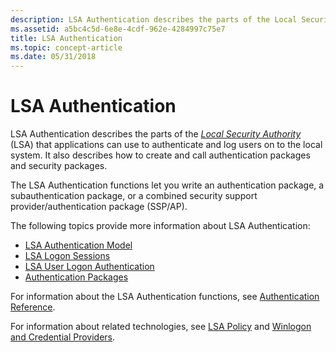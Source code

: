 ```yaml
---
description: LSA Authentication describes the parts of the Local Security Authority (LSA) that applications can use to authenticate and log users on to the local system. It also describes how to create and call authentication packages and security packages.
ms.assetid: a5bc4c5d-6e8e-4cdf-962e-4284997c75e7
title: LSA Authentication
ms.topic: concept-article
ms.date: 05/31/2018
---
```


# LSA Authentication

LSA Authentication describes the parts of the [*Local Security Authority*](../secgloss/l-gly.md) (LSA) that applications can use to authenticate and log users on to the local system. It also describes how to create and call authentication packages and security packages.

The LSA Authentication functions let you write an authentication package, a subauthentication package, or a combined security support provider/authentication package (SSP/AP).

The following topics provide more information about LSA Authentication:

-   [LSA Authentication Model](lsa-authentication-model.md)
-   [LSA Logon Sessions](lsa-logon-sessions.md)
-   [LSA User Logon Authentication](lsa-user-logon-authentication.md)
-   [Authentication Packages](authentication-packages.md)

For information about the LSA Authentication functions, see [Authentication Reference](authentication-reference.md).

For information about related technologies, see [LSA Policy](../secmgmt/lsa-policy.md) and [Winlogon and Credential Providers](winlogon-and-credential-providers.md).

 

 
